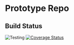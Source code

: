 # Prototype Repo

## Build Status

![Testing](https://github.com/mitchute/ES2/workflows/Python%20Testing/badge.svg) [![Coverage Status](https://coveralls.io/repos/github/mitchute/ES2/badge.svg?branch=main)](https://coveralls.io/github/mitchute/ES2?branch=main)

